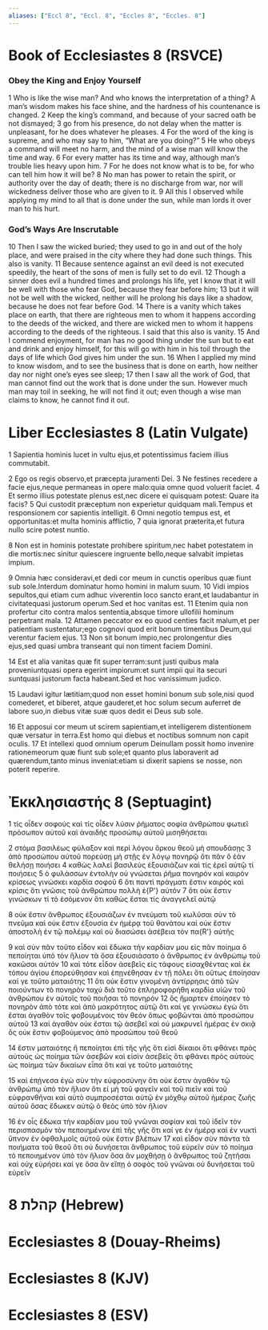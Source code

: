 ```yaml
---
aliases: ["Eccl 8", "Eccl. 8", "Eccles 8", "Eccles. 8"]
---
```



# Book of Ecclesiastes 8 (RSVCE)

### Obey the King and Enjoy Yourself
1 Who is like the wise man? And who knows the interpretation of a thing? A man’s wisdom makes his face shine, and the hardness of his countenance is changed.
2 Keep the king’s command, and because of your sacred oath be not dismayed;
3 go from his presence, do not delay when the matter is unpleasant, for he does whatever he pleases.
4 For the word of the king is supreme, and who may say to him, “What are you doing?”
5 He who obeys a command will meet no harm, and the mind of a wise man will know the time and way.
6 For every matter has its time and way, although man’s trouble lies heavy upon him.
7 For he does not know what is to be, for who can tell him how it will be?
8 No man has power to retain the spirit, or authority over the day of death; there is no discharge from war, nor will wickedness deliver those who are given to it.
9 All this I observed while applying my mind to all that is done under the sun, while man lords it over man to his hurt.
### God’s Ways Are Inscrutable
10 Then I saw the wicked buried; they used to go in and out of the holy place, and were praised in the city where they had done such things. This also is vanity.
11 Because sentence against an evil deed is not executed speedily, the heart of the sons of men is fully set to do evil.
12 Though a sinner does evil a hundred times and prolongs his life, yet I know that it will be well with those who fear God, because they fear before him;
13 but it will not be well with the wicked, neither will he prolong his days like a shadow, because he does not fear before God.
14 There is a vanity which takes place on earth, that there are righteous men to whom it happens according to the deeds of the wicked, and there are wicked men to whom it happens according to the deeds of the righteous. I said that this also is vanity.
15 And I commend enjoyment, for man has no good thing under the sun but to eat and drink and enjoy himself, for this will go with him in his toil through the days of life which God gives him under the sun.
16 When I applied my mind to know wisdom, and to see the business that is done on earth, how neither day nor night one’s eyes see sleep;
17 then I saw all the work of God, that man cannot find out the work that is done under the sun. However much man may toil in seeking, he will not find it out; even though a wise man claims to know, he cannot find it out.


# Liber Ecclesiastes 8 (Latin Vulgate)

1 Sapientia hominis lucet in vultu ejus,et potentissimus faciem illius commutabit.

2 Ego os regis observo,et præcepta juramenti Dei.
3 Ne festines recedere a facie ejus,neque permaneas in opere malo:quia omne quod voluerit faciet.
4 Et sermo illius potestate plenus est,nec dicere ei quisquam potest: Quare ita facis?
5 Qui custodit præceptum non experietur quidquam mali.Tempus et responsionem cor sapientis intelligit.
6 Omni negotio tempus est, et opportunitas:et multa hominis afflictio,
7 quia ignorat præterita,et futura nullo scire potest nuntio.

8 Non est in hominis potestate prohibere spiritum,nec habet potestatem in die mortis:nec sinitur quiescere ingruente bello,neque salvabit impietas impium.

9 Omnia hæc consideravi,et dedi cor meum in cunctis operibus quæ fiunt sub sole.Interdum dominatur homo homini in malum suum.
10 Vidi impios sepultos,qui etiam cum adhuc viverentin loco sancto erant,et laudabantur in civitatequasi justorum operum.Sed et hoc vanitas est.
11 Etenim quia non profertur cito contra malos sententia,absque timore ullofilii hominum perpetrant mala.
12 Attamen peccator ex eo quod centies facit malum,et per patientiam sustentatur;ego cognovi quod erit bonum timentibus Deum,qui verentur faciem ejus.
13 Non sit bonum impio,nec prolongentur dies ejus,sed quasi umbra transeant qui non timent faciem Domini.

14 Est et alia vanitas quæ fit super terram:sunt justi quibus mala proveniuntquasi opera egerint impiorum:et sunt impii qui ita securi suntquasi justorum facta habeant.Sed et hoc vanissimum judico.

15 Laudavi igitur lætitiam;quod non esset homini bonum sub sole,nisi quod comederet, et biberet, atque gauderet,et hoc solum secum auferret de labore suo,in diebus vitæ suæ quos dedit ei Deus sub sole.

16 Et apposui cor meum ut scirem sapientiam,et intelligerem distentionem quæ versatur in terra.Est homo qui diebus et noctibus somnum non capit oculis.
17 Et intellexi quod omnium operum Deinullam possit homo invenire rationemeorum quæ fiunt sub sole;et quanto plus laboraverit ad quærendum,tanto minus inveniat:etiam si dixerit sapiens se nosse, non poterit reperire.


# Ἐκκλησιαστής 8 (Septuagint)

1 τίς οἶδεν σοφούς καὶ τίς οἶδεν λύσιν ῥήματος σοφία ἀνθρώπου φωτιεῖ πρόσωπον αὐτοῦ καὶ ἀναιδὴς προσώπῳ αὐτοῦ μισηθήσεται

2 στόμα βασιλέως φύλαξον καὶ περὶ λόγου ὅρκου θεοῦ μὴ σπουδάσῃς
3 ἀπὸ προσώπου αὐτοῦ πορεύσῃ μὴ στῇς ἐν λόγῳ πονηρῷ ὅτι πᾶν ὃ ἐὰν θελήσῃ ποιήσει
4 καθὼς λαλεῖ βασιλεὺς ἐξουσιάζων καὶ τίς ἐρεῖ αὐτῷ τί ποιήσεις
5 ὁ φυλάσσων ἐντολὴν οὐ γνώσεται ῥῆμα πονηρόν καὶ καιρὸν κρίσεως γινώσκει καρδία σοφοῦ
6 ὅτι παντὶ πράγματι ἔστιν καιρὸς καὶ κρίσις ὅτι γνῶσις τοῦ ἀνθρώπου πολλὴ ἐ{P'} αὐτόν
7 ὅτι οὐκ ἔστιν γινώσκων τί τὸ ἐσόμενον ὅτι καθὼς ἔσται τίς ἀναγγελεῖ αὐτῷ

8 οὐκ ἔστιν ἄνθρωπος ἐξουσιάζων ἐν πνεύματι τοῦ κωλῦσαι σὺν τὸ πνεῦμα καὶ οὐκ ἔστιν ἐξουσία ἐν ἡμέρᾳ τοῦ θανάτου καὶ οὐκ ἔστιν ἀποστολὴ ἐν τῷ πολέμῳ καὶ οὐ διασώσει ἀσέβεια τὸν πα{R'} αὐτῆς

9 καὶ σὺν πᾶν τοῦτο εἶδον καὶ ἔδωκα τὴν καρδίαν μου εἰς πᾶν ποίημα ὃ πεποίηται ὑπὸ τὸν ἥλιον τὰ ὅσα ἐξουσιάσατο ὁ ἄνθρωπος ἐν ἀνθρώπῳ τοῦ κακῶσαι αὐτόν
10 καὶ τότε εἶδον ἀσεβεῖς εἰς τάφους εἰσαχθέντας καὶ ἐκ τόπου ἁγίου ἐπορεύθησαν καὶ ἐπῃνέθησαν ἐν τῇ πόλει ὅτι οὕτως ἐποίησαν καί γε τοῦτο ματαιότης
11 ὅτι οὐκ ἔστιν γινομένη ἀντίρρησις ἀπὸ τῶν ποιούντων τὸ πονηρὸν ταχύ διὰ τοῦτο ἐπληροφορήθη καρδία υἱῶν τοῦ ἀνθρώπου ἐν αὐτοῖς τοῦ ποιῆσαι τὸ πονηρόν
12 ὃς ἥμαρτεν ἐποίησεν τὸ πονηρὸν ἀπὸ τότε καὶ ἀπὸ μακρότητος αὐτῷ ὅτι καί γε γινώσκω ἐγὼ ὅτι ἔσται ἀγαθὸν τοῖς φοβουμένοις τὸν θεόν ὅπως φοβῶνται ἀπὸ προσώπου αὐτοῦ
13 καὶ ἀγαθὸν οὐκ ἔσται τῷ ἀσεβεῖ καὶ οὐ μακρυνεῖ ἡμέρας ἐν σκιᾷ ὃς οὐκ ἔστιν φοβούμενος ἀπὸ προσώπου τοῦ θεοῦ

14 ἔστιν ματαιότης ἣ πεποίηται ἐπὶ τῆς γῆς ὅτι εἰσὶ δίκαιοι ὅτι φθάνει πρὸς αὐτοὺς ὡς ποίημα τῶν ἀσεβῶν καὶ εἰσὶν ἀσεβεῖς ὅτι φθάνει πρὸς αὐτοὺς ὡς ποίημα τῶν δικαίων εἶπα ὅτι καί γε τοῦτο ματαιότης

15 καὶ ἐπῄνεσα ἐγὼ σὺν τὴν εὐφροσύνην ὅτι οὐκ ἔστιν ἀγαθὸν τῷ ἀνθρώπῳ ὑπὸ τὸν ἥλιον ὅτι εἰ μὴ τοῦ φαγεῖν καὶ τοῦ πιεῖν καὶ τοῦ εὐφρανθῆναι καὶ αὐτὸ συμπροσέσται αὐτῷ ἐν μόχθῳ αὐτοῦ ἡμέρας ζωῆς αὐτοῦ ὅσας ἔδωκεν αὐτῷ ὁ θεὸς ὑπὸ τὸν ἥλιον

16 ἐν οἷς ἔδωκα τὴν καρδίαν μου τοῦ γνῶναι σοφίαν καὶ τοῦ ἰδεῖν τὸν περισπασμὸν τὸν πεποιημένον ἐπὶ τῆς γῆς ὅτι καί γε ἐν ἡμέρᾳ καὶ ἐν νυκτὶ ὕπνον ἐν ὀφθαλμοῖς αὐτοῦ οὐκ ἔστιν βλέπων
17 καὶ εἶδον σὺν πάντα τὰ ποιήματα τοῦ θεοῦ ὅτι οὐ δυνήσεται ἄνθρωπος τοῦ εὑρεῖν σὺν τὸ ποίημα τὸ πεποιημένον ὑπὸ τὸν ἥλιον ὅσα ἂν μοχθήσῃ ὁ ἄνθρωπος τοῦ ζητῆσαι καὶ οὐχ εὑρήσει καί γε ὅσα ἂν εἴπῃ ὁ σοφὸς τοῦ γνῶναι οὐ δυνήσεται τοῦ εὑρεῖν


# 8 קהלת (Hebrew)


# Ecclesiastes 8 (Douay-Rheims)


# Ecclesiastes 8 (KJV)


# Ecclesiastes 8 (ESV)

